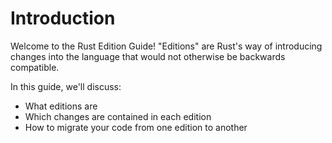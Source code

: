 # Introduction

Welcome to the Rust Edition Guide! "Editions" are Rust's way of introducing
changes into the language that would not otherwise be backwards
compatible.

In this guide, we'll discuss:

* What editions are
* Which changes are contained in each edition
* How to migrate your code from one edition to another
